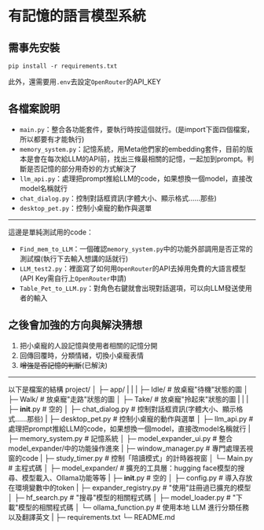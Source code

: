 # 有記憶的語言模型系統
## 需事先安裝
```
pip install -r requirements.txt
```
此外，還需要用`.env`去設定`OpenRouter`的API_KEY

## 各檔案說明
- `main.py`：整合各功能套件，要執行時按這個就行。(是import下面四個檔案，所以都要有才能執行)
- `memory_system.py`：記憶系統，用Meta他們家的embedding套件，目前的版本是會在每次給LLM的API前，找出三條最相關的記憶，一起加到prompt。判斷是否記憶的部分用奇妙的方式解決了
- `llm_api.py`：處理把prompt推給LLM的code，如果想換一個model，直接改model名稱就行
- `chat_dialog.py`：控制對話框資訊(字體大小、顯示格式......那些)
- `desktop_pet.py`：控制小桌寵的動作與選單
---
這邊是單純測試用的code：
- `Find_mem_to_LLM`：一個確認`memory_system.py`中的功能外部調用是否正常的測試檔(執行下去輸入想講的話就行)
- `LLM_test2.py`：裡面寫了如何用`OpenRouter`的API去掉用免費的大語言模型(API Key需自行上`OpenRouter`申請)
- `Table_Pet_to_LLM.py`：對角色右鍵就會出現對話選項，可以向LLM發送使用者的輸入

## 之後會加強的方向與解決猜想
1. 把小桌寵的人設記憶與使用者相關的記憶分開
2. 回傳回覆時，分類情緒，切換小桌寵表情 
3. ~~增強是否記憶的判斷~~(已解決) 

---
以下是檔案的結構
project/
│
├─ app/
|  |
|  ├─ Idle/                     # 放桌寵"待機"狀態的圖
│  ├─ Walk/                     # 放桌寵"走路"狀態的圖
│  ├─ Take/                     # 放桌寵"拎起來"狀態的圖
|  |
|  ├─ __init__.py               # 空的
│  ├─ chat_dialog.py            # 控制對話框資訊(字體大小、顯示格式......那些)
|  ├─ desktop_pet.py            # 控制小桌寵的動作與選單
│  ├─ llm_api.py                # 處理把prompt推給LLM的code，如果想換一個model，直接改model名稱就行
|  ├─ memory_system.py          # 記憶系統
│  ├─ model_expander_ui.py      # 整合model_expander/中的功能操作進來
|  ├─ window_manager.py         # 專門處理丟視窗的code
|  ├─ study_timer.py            # 控制「陪讀模式」的計時器視窗
│  └─ Main.py                   # 主程式碼
│
├─ model_expander/              # 擴充的工具層：hugging face模型的搜尋、模型載入、Ollama功能等等
|  ├─ __init__.py               # 空的
│  ├─ config.py                 # 導入存放在環境變數中的token
|  ├─ expander_registry.py      # "使用"註冊過已擴充的模型
│  ├─ hf_search.py              # "搜尋"模型的相關程式碼
│  ├─ model_loader.py           # "下載"模型的相關程式碼
│  └─ ollama_function.py        # 使用本地 LLM 進行分類任務以及翻譯英文
|
├─ requirements.txt
└─ README.md